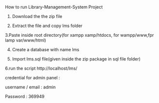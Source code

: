 How to run Library-Management-System Project


1. Download the the zip file

2. Extract the file and copy lms folder

3.Paste inside root directory(for xampp xamp/htdocs, for wampp/www,fpr lamp var/www/html)

4. Create a database with name lms

5. Import lms.sql  file(given inside the zip package in sql file folder)

6.run the script http://localhost/lms/


credential for admin panel :

username / email : admin 

Password : 369949
